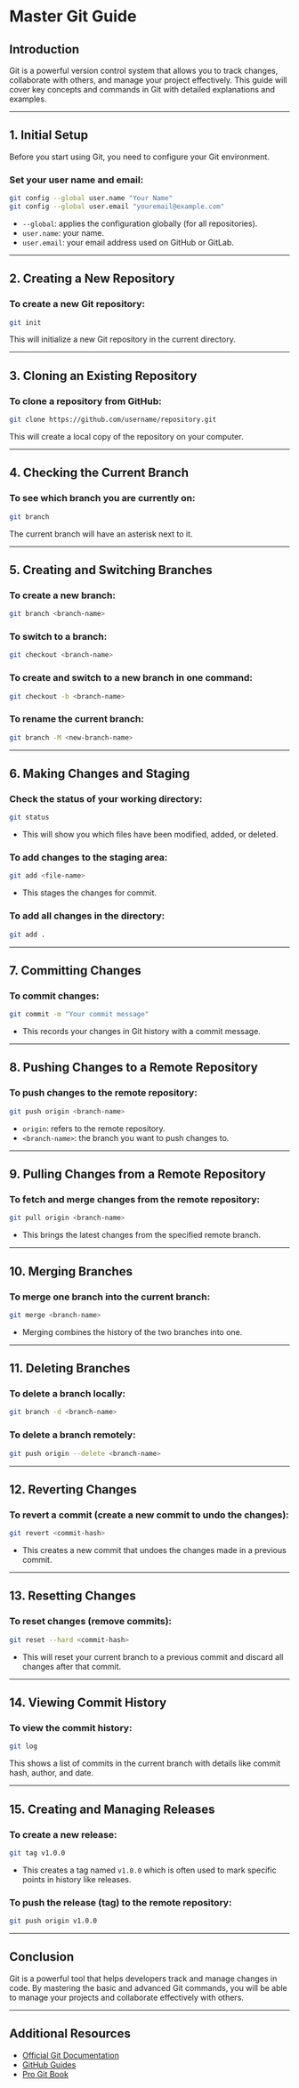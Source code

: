 
# Master Git Guide

## Introduction
Git is a powerful version control system that allows you to track changes, collaborate with others, and manage your project effectively. This guide will cover key concepts and commands in Git with detailed explanations and examples.

---

## 1. **Initial Setup**

Before you start using Git, you need to configure your Git environment.

### Set your user name and email:
```bash
git config --global user.name "Your Name"
git config --global user.email "youremail@example.com"
```
- `--global`: applies the configuration globally (for all repositories).
- `user.name`: your name.
- `user.email`: your email address used on GitHub or GitLab.

---

## 2. **Creating a New Repository**

### To create a new Git repository:
```bash
git init
```
This will initialize a new Git repository in the current directory.

---

## 3. **Cloning an Existing Repository**

### To clone a repository from GitHub:
```bash
git clone https://github.com/username/repository.git
```
This will create a local copy of the repository on your computer.

---

## 4. **Checking the Current Branch**

### To see which branch you are currently on:
```bash
git branch
```
The current branch will have an asterisk next to it.

---

## 5. **Creating and Switching Branches**

### To create a new branch:
```bash
git branch <branch-name>
```

### To switch to a branch:
```bash
git checkout <branch-name>
```

### To create and switch to a new branch in one command:
```bash
git checkout -b <branch-name>
```

### To rename the current branch:
```bash
git branch -M <new-branch-name>
```

---

## 6. **Making Changes and Staging**

### Check the status of your working directory:
```bash
git status
```
- This will show you which files have been modified, added, or deleted.

### To add changes to the staging area:
```bash
git add <file-name>
```
- This stages the changes for commit.

### To add all changes in the directory:
```bash
git add .
```

---

## 7. **Committing Changes**

### To commit changes:
```bash
git commit -m "Your commit message"
```
- This records your changes in Git history with a commit message.

---

## 8. **Pushing Changes to a Remote Repository**

### To push changes to the remote repository:
```bash
git push origin <branch-name>
```
- `origin`: refers to the remote repository.
- `<branch-name>`: the branch you want to push changes to.

---

## 9. **Pulling Changes from a Remote Repository**

### To fetch and merge changes from the remote repository:
```bash
git pull origin <branch-name>
```
- This brings the latest changes from the specified remote branch.

---

## 10. **Merging Branches**

### To merge one branch into the current branch:
```bash
git merge <branch-name>
```
- Merging combines the history of the two branches into one.

---

## 11. **Deleting Branches**

### To delete a branch locally:
```bash
git branch -d <branch-name>
```

### To delete a branch remotely:
```bash
git push origin --delete <branch-name>
```

---

## 12. **Reverting Changes**

### To revert a commit (create a new commit to undo the changes):
```bash
git revert <commit-hash>
```
- This creates a new commit that undoes the changes made in a previous commit.

---

## 13. **Resetting Changes**

### To reset changes (remove commits):
```bash
git reset --hard <commit-hash>
```
- This will reset your current branch to a previous commit and discard all changes after that commit.

---

## 14. **Viewing Commit History**

### To view the commit history:
```bash
git log
```
This shows a list of commits in the current branch with details like commit hash, author, and date.

---

## 15. **Creating and Managing Releases**

### To create a new release:
```bash
git tag v1.0.0
```
- This creates a tag named `v1.0.0` which is often used to mark specific points in history like releases.

### To push the release (tag) to the remote repository:
```bash
git push origin v1.0.0
```

---

## Conclusion

Git is a powerful tool that helps developers track and manage changes in code. By mastering the basic and advanced Git commands, you will be able to manage your projects and collaborate effectively with others.

---

## Additional Resources

- [Official Git Documentation](https://git-scm.com/doc)
- [GitHub Guides](https://guides.github.com/)
- [Pro Git Book](https://git-scm.com/book/en/v2)